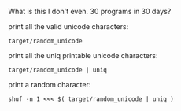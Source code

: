 What is this I don't even. 30 programs in 30 days?

print all the valid unicode characters:

    target/random_unicode

print all the uniq printable unicode characters:

    target/random_unicode | uniq

print a random character:

    shuf -n 1 <<< $( target/random_unicode | uniq )
